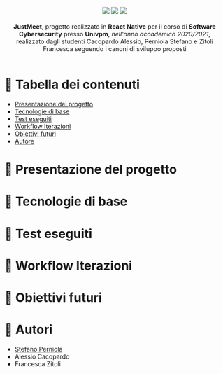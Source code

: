 <p align="center">
<img src="https://forthebadge.com/images/badges/built-with-love.svg"/>
<img src="https://forthebadge.com/images/badges/built-for-android.svg"/>
<img src="https://forthebadge.com/images/badges/cc-0.svg"/><br><br>
    <b>JustMeet</b>, progetto realizzato in <b>React Native</b> per il corso di <b>Software Cybersecurity</b> presso <b>Univpm</b>, <i>nell'anno accademico 2020/2021</i>, realizzato dagli studenti Cacopardo Alessio, Perniola Stefano e Zitoli Francesca seguendo i canoni di sviluppo proposti
    <br><br><b>
</b></p>

# 📔 Tabella dei contenuti

- [Presentazione del progetto](#panoramica)
- [Tecnologie di base](#tecno)
- [Test eseguiti](#test)
- [Workflow Iterazioni](#workflow)
- [Obiettivi futuri](#obiettivi)
- [Autore](#autore)

# 📝 Presentazione del progetto <a name = "panoramica"></a>


# 🧰 Tecnologie di base <a name = "tecno"></a>



# 🧪 Test eseguiti <a name = "test"></a>




# 📁 Workflow Iterazioni <a name="workflow"></a>



# 🎯 Obiettivi futuri <a name = "obiettivi"></a>


# 🔭 Autori <a name = "autore"></a>

- [Stefano Perniola](https://github.com/xniola)
- Alessio Cacopardo
- Francesca Zitoli
